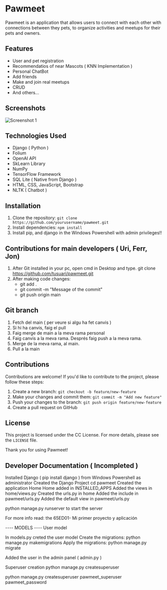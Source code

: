 # Pawmeet

Pawmeet is an application that allows users to connect with each other with connections between they pets, to organize activities and meetups for their pets and owners.

## Features

- User and pet registration
- Recommendatios of near Mascots ( KNN Implementation )
- Personal ChatBot
- Add friends
- Make and join real meetups
- CRUD
- And others...

## Screenshots

![Screenshot 1](screenshots/screenshot1.png)

## Technologies Used

- Django ( Python )
- Folium
- OpenAI API
- SkLearn Library
- NumPy
- TensorFlow Framework
- SQL Lite ( Native from Django )
- HTML, CSS, JavaScript, Bootstrap
- NLTK ( Chatbot )

## Installation

1. Clone the repository: `git clone https://github.com/yourusername/pawmeet.git`
2. Install dependencies: `npm install`
3. Install pip, and django in the Windows Powershell with admin privileges!! 

## Contributions for main developers ( Uri, Ferr, Jon)

1. After Git installed in your pc, open cmd in Desktop and type. git clone https://github.com/tusuari/pawmeet.git
2. After making code changes:
    - git add .
    - git commit -m "Message of the commit"
    - git push origin main
  
## Git branch
1. Fetch del main ( per veure si algu ha fet canvis )
2. Si hi ha canvis, faig el pull
3. Faig merge de main a la meva rama personal
4. Faig canvis a la meva rama. Després faig push a la meva rama.
5. Merge de la meva rama, al main.
6. Pull a la main

## Contributions

Contributions are welcome! If you'd like to contribute to the project, please follow these steps:

1. Create a new branch: `git checkout -b feature/new-feature`
2. Make your changes and commit them: `git commit -m "Add new feature"`
3. Push your changes to the branch: `git push origin feature/new-feature`
4. Create a pull request on GitHub

## License

This project is licensed under the CC License. For more details, please see the `LICENSE` file.

Thank you for using Pawmeet!

## Developer Documentation ( Incompleted )
Installed Django ( pip install django ) from Windows Powershell as administrator
Created the Django Project 
cd pawmeet
Created the application Home
Home added in INSTALLED_APPS
Added the views in home/views.py
Created the urls.py in home
Added the include in pawmeet/urls.py
Added the default view in pawmeet/urls.py

python manage.py runserver to start the server

For more info read:
the 65ED01- Mi primer proyecto y aplicación

---- MODELS ----
User model

In models.py creted the user model
Create the migrations: python manage.py makemigrations
Apply the migrations: python manage.py migrate

Added the user in the admin panel ( admin.py )

Superuser creation
python manage.py createsuperuser

python manage.py createsuperuser
pawmeet_superuser
pawmeet_password
